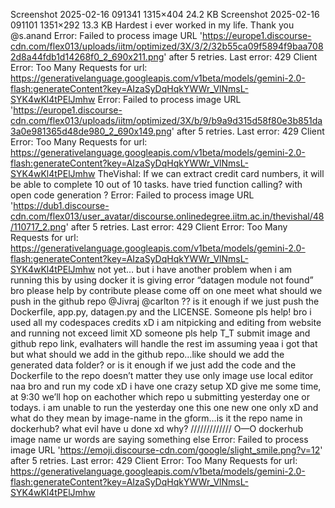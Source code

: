 Screenshot 2025-02-16 091341 1315×404 24.2 KB Screenshot 2025-02-16 091101 1351×292 13.3 KB Hardest i ever worked in my life. Thank you @s.anand
Error: Failed to process image URL 'https://europe1.discourse-cdn.com/flex013/uploads/iitm/optimized/3X/3/2/32b55ca09f5894f9baa7082d8a44fdb1d14268f0_2_690x211.png' after 5 retries. Last error: 429 Client Error: Too Many Requests for url: https://generativelanguage.googleapis.com/v1beta/models/gemini-2.0-flash:generateContent?key=AIzaSyDqHqkYWWr_VlNmsL-SYK4wKl4tPElJmhw
Error: Failed to process image URL 'https://europe1.discourse-cdn.com/flex013/uploads/iitm/optimized/3X/b/9/b9a9d315d58f80e3b851da3a0e981365d48de980_2_690x149.png' after 5 retries. Last error: 429 Client Error: Too Many Requests for url: https://generativelanguage.googleapis.com/v1beta/models/gemini-2.0-flash:generateContent?key=AIzaSyDqHqkYWWr_VlNmsL-SYK4wKl4tPElJmhw
TheVishal: If we can extract credit card numbers, it will be able to complete 10 out of 10 tasks. have tried function calling? with open code generation ?
Error: Failed to process image URL 'https://dub1.discourse-cdn.com/flex013/user_avatar/discourse.onlinedegree.iitm.ac.in/thevishal/48/110717_2.png' after 5 retries. Last error: 429 Client Error: Too Many Requests for url: https://generativelanguage.googleapis.com/v1beta/models/gemini-2.0-flash:generateContent?key=AIzaSyDqHqkYWWr_VlNmsL-SYK4wKl4tPElJmhw
not yet… but i have another problem when i am running this by using docker it is giving error “datagen module not found”
bro please help by contribute please
come off on one meet
what should we push in the github repo @Jivraj @carlton ?? is it enough if we just push the Dockerfile, app.py, datagen.py and the LICENSE. Someone pls help!
bro i used all my codespaces credits xD i am nitpicking and editing from website and running not exceed limit XD
someone pls help T_T
submit image and github  repo link, evalhaters will handle the rest im assuming
yeaa i got that but what should we add in the github repo…like should we add the generated data folder? or is it enough if we just add the code and the Dockerfile to the repo
doesn’t matter they use only image
use local editor naa bro
and run my code xD i have one crazy setup XD give me some time, at 9:30 we’ll hop on eachother
which repo u submitting yesterday one or todays. i am unable to run the yesterday one
this one new one only xD
and what do they mean by image-name in the gform…is it the repo name in dockerhub?
what evil have u done xd
why? ///////////// O—O
dockerhub image name
ur words are saying something else
Error: Failed to process image URL 'https://emoji.discourse-cdn.com/google/slight_smile.png?v=12' after 5 retries. Last error: 429 Client Error: Too Many Requests for url: https://generativelanguage.googleapis.com/v1beta/models/gemini-2.0-flash:generateContent?key=AIzaSyDqHqkYWWr_VlNmsL-SYK4wKl4tPElJmhw
